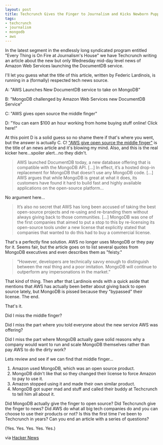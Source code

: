```yaml
---
layout: post
title: Techcrunch Gives the Finger to Journalism and Kicks Newborn Puppy While Slapping Your Mom
tags:
- techcrunch
- journalism
- mongodb
- aws
---
```


In the latest segment in the endlessly long syndicated program entitled "Every Thing is On Fire at Journalism's House" we have Techcrunch writing an article about the new but only Wednesday mid-day level news of Amazon Web Services launching the DocumentDB service.

I'll let you guess what the title of this article, written by Federic Lardinois, is running in a (formally) respected tech news source.

A: "AWS Launches New DocumentDB service to take on MongoDB"

B: "MongoDB challenged by Amazon Web Services new DocumentDB Service"

C: "AWS gives open source the middle finger"

D: "You can earn $100 an hour working from home buying stuff online! Click here!"

At this point D is a solid guess so no shame there if that's where you went, but the answer is actually C. C! ["AWS give open source the middle finger"](https://techcrunch.com/2019/01/09/aws-gives-open-source-the-middle-finger/) is the title of an news article and it's blowing my mind. Also, and this is the real kicker here...spoiler alert...no they didn't.

> AWS launched DocumentDB today, a new database offering that is compatible with the MongoDB API. [...] In effect, it’s a hosted drop-in replacement for MongoDB that doesn’t use any MongoDB code. [...] AWS argues that while MongoDB is great at what it does, its customers have found it hard to build fast and highly available applications on the open-source platform...

No argument here...

>  It’s also no secret that AWS has long been accused of taking the best open-source projects and re-using and re-branding them without always giving back to those communities. [...] MongoDB was one of the first companies that aimed to put a stop to this by re-licensing its open-source tools under a new license that explicitly stated that companies that wanted to do this had to buy a commercial license.

That's a perfectly fine solution. AWS no longer uses MongoDB or they pay for it. Seems fair, but the article goes on to list several quotes from MongoDB executives and even describes them as "feisty."

> “However, developers are technically savvy enough to distinguish between the real thing and a poor imitation. MongoDB will continue to outperform any impersonations in the market.”

That kind of thing. Then after that Lardinois ends with a quick aside that mentions that AWS has actually been better about giving back to open source lately, but MongoDB is pissed because they "bypassed" their license. The end.

That's it.

Did I miss the middle finger?

Did I miss the part where you told everyone about the new service AWS was offering?

Did I miss the part where MongoDB actually gave solid reasons why a company would want to run and scale MongoDB themselves rather than pay AWS to do the dirty work?

Lets review and see if we can find that middle finger...

1. Amazon used MongoDB, which was an open source product.
2. MongoDB didn't like that so they changed their license to force Amazon to pay to use it.
3. Amazon stopped using it and made their own similar product.
4. MongoDB got super mad and stuff and called their buddy at Techcrunch to tell him all about it.

Did MongoDB actually give the finger to open source? Did Techcrunch give the finger to news? Did AWS do what all big tech companies do and you can choose to use their products or not? Is this the first time I've been to Techcrunch in years? Can you end an article with a series of questions?

(Yes. Yes. Yes. Yes. Yes.)

via [Hacker News](https://news.ycombinator.com/item?id=18869755)

